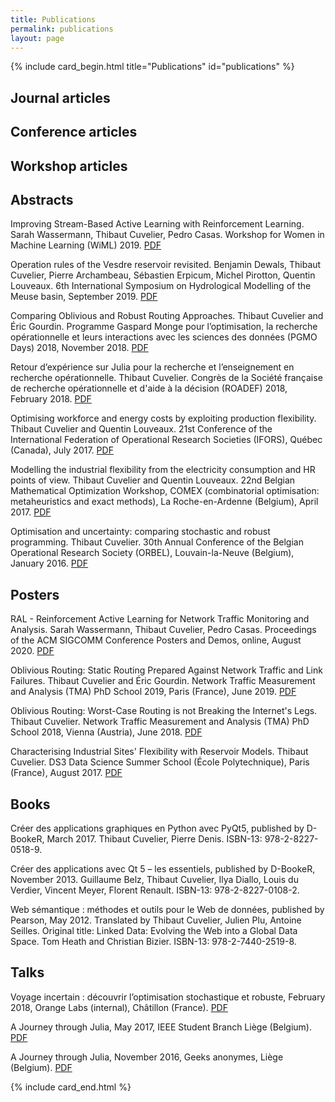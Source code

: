 ```yaml
---
title: Publications
permalink: publications
layout: page
---
```


{% include card_begin.html title="Publications" id="publications" %}

<h2 id="journal">Journal articles</h2>

<h2 id="conference">Conference articles</h2>

<h2 id="workshop">Workshop articles</h2>

<h2 id="abstract">Abstracts</h2>

Improving Stream-Based Active Learning with Reinforcement Learning. 
Sarah Wassermann, Thibaut Cuvelier, Pedro Casas. 
Workshop for Women in Machine Learning (WiML) 2019.
[PDF](https://hal.archives-ouvertes.fr/hal-02375296)

Operation rules of the Vesdre reservoir revisited. 
Benjamin Dewals, Thibaut Cuvelier, Pierre Archambeau, Sébastien Erpicum, Michel Pirotton, Quentin Louveaux.
6th International Symposium on Hydrological Modelling of the Meuse basin, September 2019.
[PDF](http://hdl.handle.net/2268/239415)

Comparing Oblivious and Robust Routing Approaches. 
Thibaut Cuvelier and Éric Gourdin. 
Programme Gaspard Monge pour l’optimisation, la recherche opérationnelle et leurs interactions avec les sciences des données (PGMO Days) 2018, November 2018. 
[PDF](http://hdl.handle.net/2268/229784)

Retour d’expérience sur Julia pour la recherche et l’enseignement en recherche opérationnelle. 
Thibaut Cuvelier. 
Congrès de la Société française de recherche opérationnelle et d'aide à la décision (ROADEF) 2018, February 2018. 
[PDF](http://hdl.handle.net/2268/220267)

Optimising workforce and energy costs by exploiting production flexibility. 
Thibaut Cuvelier and Quentin Louveaux. 
21st Conference of the International Federation of Operational Research Societies (IFORS), Québec (Canada), July 2017. 
[PDF](http://hdl.handle.net/2268/207330)

Modelling the industrial flexibility from the electricity consumption and HR points of view. 
Thibaut Cuvelier and Quentin Louveaux. 
22nd Belgian Mathematical Optimization Workshop, COMEX (combinatorial optimisation: metaheuristics and exact methods), La Roche-en-Ardenne (Belgium), April 2017. 
[PDF](http://hdl.handle.net/2268/209469)

Optimisation and uncertainty: comparing stochastic and robust programming. 
Thibaut Cuvelier. 
30th Annual Conference of the Belgian Operational Research Society (ORBEL), Louvain-la-Neuve (Belgium), January 2016. 
[PDF](http://hdl.handle.net/2268/197081)


<h2 id="poster">Posters</h2>

RAL - Reinforcement Active Learning for Network Traffic Monitoring and Analysis. Sarah Wassermann, Thibaut Cuvelier, Pedro Casas. Proceedings of the ACM SIGCOMM Conference Posters and Demos, online, August 2020. [PDF](https://hal.archives-ouvertes.fr/hal-02932839)

Oblivious Routing: Static Routing Prepared Against Network Traffic and Link Failures. Thibaut Cuvelier and Éric Gourdin. Network Traffic Measurement and Analysis (TMA) PhD School 2019, Paris (France), June 2019. [PDF](https://hal.archives-ouvertes.fr/hal-02161708/)

Oblivious Routing: Worst-Case Routing is not Breaking the Internet's Legs. Thibaut Cuvelier. Network Traffic Measurement and Analysis (TMA) PhD School 2018, Vienna (Austria), June 2018. [PDF](http://hdl.handle.net/2268/227128)

Characterising Industrial Sites' Flexibility with Reservoir Models. Thibaut Cuvelier. DS3 Data Science Summer School (École Polytechnique), Paris (France), August 2017. [PDF](http://hdl.handle.net/2268/212703)

<h2 id="book">Books</h2>

Créer des applications graphiques en Python avec PyQt5, published by D-BookeR, March 2017. Thibaut Cuvelier, Pierre Denis. ISBN-13: 978-2-8227-0518-9. 

Créer des applications avec Qt 5 – les essentiels, published by D-BookeR, November 2013. Guillaume Belz, Thibaut Cuvelier, Ilya Diallo, Louis du Verdier, Vincent Meyer, Florent Renault. ISBN-13: 978-2-8227-0108-2. 

Web sémantique : méthodes et outils pour le Web de données, published by Pearson, May 2012. Translated by Thibaut Cuvelier, Julien Plu, Antoine Seilles. Original title: Linked Data: Evolving the Web into a Global Data Space. Tom Heath and Christian Bizier. ISBN-13: 978-2-7440-2519-8. 

<h2 id="talk">Talks</h2>

Voyage incertain : découvrir l’optimisation stochastique et robuste, February 2018, Orange Labs (internal), Châtillon (France). [PDF](http://hdl.handle.net/2268/219824)

A Journey through Julia, May 2017, IEEE Student Branch Liège (Belgium). [PDF](http://hdl.handle.net/2268/210211)

A Journey through Julia, November 2016, Geeks anonymes, Liège (Belgium). [PDF](http://hdl.handle.net/2268/203491)

{% include card_end.html %}
